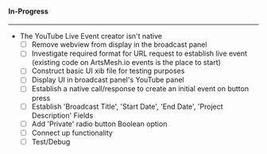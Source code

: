 #### In-Progress
---
* The YouTube Live Event creator isn't native
  - [ ] Remove webview from display in the broadcast panel
  - [ ] Investigate required format for URL request to establish live event (existing code on ArtsMesh.io events is the place to start)
  - [ ] Construct basic UI xib file for testing purposes
  - [ ] Display UI in broadcast panel's YouTube panel
  - [ ] Establish a native call/response to create an initial event on button press
  - [ ] Establish 'Broadcast Title', 'Start Date', 'End Date', 'Project Description' Fields
  - [ ] Add 'Private' radio button Boolean option
  - [ ] Connect up functionality 
  - [ ] Test/Debug
